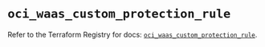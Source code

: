 # `oci_waas_custom_protection_rule`

Refer to the Terraform Registry for docs: [`oci_waas_custom_protection_rule`](https://registry.terraform.io/providers/oracle/oci/6.18.0/docs/resources/waas_custom_protection_rule).
